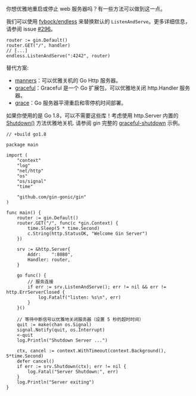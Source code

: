 你想优雅地重启或停止 web 服务器吗？有一些方法可以做到这一点。

我们可以使用 [fvbock/endless](https://github.com/fvbock/endless) 来替换默认的 `ListenAndServe`。更多详细信息，请参阅 issue [#296](https://github.com/gin-gonic/gin/issues/296)。

```
router := gin.Default()
router.GET("/", handler)
// [...]
endless.ListenAndServe(":4242", router)
```

替代方案:

-   [manners](https://github.com/braintree/manners)：可以优雅关机的 Go Http 服务器。
-   [graceful](https://github.com/tylerb/graceful)：Graceful 是一个 Go 扩展包，可以优雅地关闭 http.Handler 服务器。
-   [grace](https://github.com/facebookgo/grace)：Go 服务器平滑重启和零停机时间部署。

如果你使用的是 Go 1.8，可以不需要这些库！考虑使用 http.Server 内置的 [Shutdown()](https://golang.org/pkg/net/http/#Server.Shutdown) 方法优雅地关机. 请参阅 gin 完整的 [graceful-shutdown](https://github.com/gin-gonic/examples/tree/master/graceful-shutdown) 示例。

```
// +build go1.8

package main

import (
	"context"
	"log"
	"net/http"
	"os"
	"os/signal"
	"time"

	"github.com/gin-gonic/gin"
)

func main() {
	router := gin.Default()
	router.GET("/", func(c *gin.Context) {
		time.Sleep(5 * time.Second)
		c.String(http.StatusOK, "Welcome Gin Server")
	})

	srv := &http.Server{
		Addr:    ":8080",
		Handler: router,
	}

	go func() {
		// 服务连接
		if err := srv.ListenAndServe(); err != nil && err != http.ErrServerClosed {
			log.Fatalf("listen: %s\n", err)
		}
	}()

	// 等待中断信号以优雅地关闭服务器（设置 5 秒的超时时间）
	quit := make(chan os.Signal)
	signal.Notify(quit, os.Interrupt)
	<-quit
	log.Println("Shutdown Server ...")

	ctx, cancel := context.WithTimeout(context.Background(), 5*time.Second)
	defer cancel()
	if err := srv.Shutdown(ctx); err != nil {
		log.Fatal("Server Shutdown:", err)
	}
	log.Println("Server exiting")
}
```
